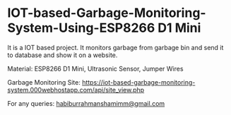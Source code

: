 # IOT-based-Garbage-Monitoring-System-Using-ESP8266 D1 Mini
It is a IOT based project. It monitors garbage from garbage bin and send it to database and show it on a website.

Material:
  ESP8266 D1 Mini,
  Ultrasonic Sensor,
  Jumper Wires

Garbage Monitoring Site: https://iot-based-garbage-monitoring-system.000webhostapp.com/api/site_view.php

For any queries: habiburrahmanshamimm@gmail.com

